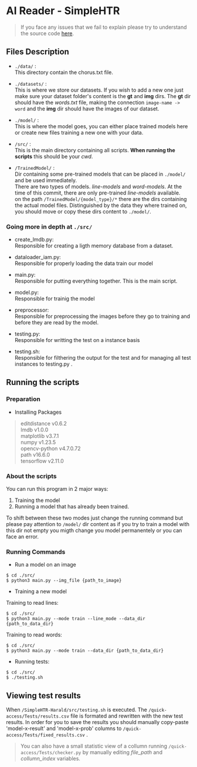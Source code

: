 # AI Reader - SimpleHTR

> If you face any issues that we fail to explain please try to understand the source code [here](https://github.com/githubharald/SimpleHTR).

## Files Description

- `./data/` :\
This directory contain the chorus.txt file.
- `./datasets/` :\
This is where we store our datasets. If you wish to add a new one just make sure your dataset folder's content is the **gt** and **img** dirs. The **gt** dir should have the *words.txt* file, making the connection `image-name -> word` and the **img** dir should have the images of our dataset.
- `./model/` :\
This is where the model goes, you can either place trained models here or create new files training a new one with your data.
- `/src/` :\
This is the main directory containing all scripts. **When running the scripts** this should be your *cwd*.

- `/TrainedModel/` :\
Dir containing some pre-trained models that can be placed in `./model/` and be used immediately.\
There are two types of models. *line-models* and *word-models*. At the time of this commit, there are only pre-trained *line-models* available.\
on the path `/TrainedModel/{model_type}/*` there are the dirs containing the actual model files. Distinguished by the data they where trained on, you should move or copy these dirs content to `./model/`.

### Going more in depth at  `./src/`

- create_lmdb.py:\
Responsible for creating a ligth memory database from a dataset.

- dataloader_iam.py:\
Responsible for properly loading the data train our model

- main.py:\
Responsible for putting everything together. This is the main script.
- model.py:\
Responsible for trainig the model
- preprocessor:\
Responsible for preprocessing the images before they go to training and before they are read by the model.
- testing.py:\
Responsible for writting the test on a instance basis
- testing.sh:\
Responsible for filthering the output for the test and for managing all test instances to testing.py .

## Running the scripts

### Preparation

- Installing Packages
> editdistance v0.6.2\
lmdb v1.0.0\
matplotlib v3.7.1\
numpy v1.23.5\
opencv-python v4.7.0.72\
path v16.6.0\
tensorflow v2.11.0

### About the scripts
You can run this program in 2 major ways:
1. Training the model
2. Running a model that has already been trained.

To shift between these two modes just change the running command but please pay attention to `/model/` dir content as if you try to train a model with this dir not empty you migth change you model permanentely or you can face an error.

### Running Commands

- Run a model on an image
```#!/bin/bash
$ cd ./src/
$ python3 main.py --img_file {path_to_image}
```
- Training a new model

Training to read lines:
```#!/bin/bash
$ cd ./src/
$ python3 main.py --mode train --line_mode --data_dir {path_to_data_dir}
```
Training to read words:
```#!/bin/bash
$ cd ./src/
$ python3 main.py --mode train --data_dir {path_to_data_dir}
```
- Running tests:
```#!/bin/bash
$ cd ./src/
$ ./testing.sh
```
## Viewing test results

When `/SimpleHTR-Harald/src/testing.sh` is executed. The `/quick-access/Tests/results.csv` file is formated and rewritten with the new test results. In order for you to save the results you should manually copy-paste 'model-x-result' and 'model-x-prob' columns to `/quick-access/Tests/fixed_results.csv` .
> You can also have a small statistic view of a collumn running `/quick-access/Tests/checker.py` by manually editing *file_path* and *collumn_index* variables.
